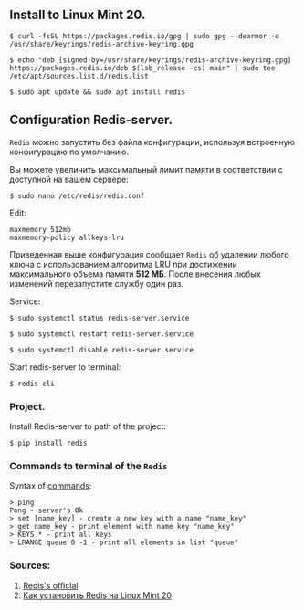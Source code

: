 ## Install to Linux Mint 20.

    $ curl -fsSL https://packages.redis.io/gpg | sudo gpg --dearmor -o /usr/share/keyrings/redis-archive-keyring.gpg
    
    $ echo "deb [signed-by=/usr/share/keyrings/redis-archive-keyring.gpg] https://packages.redis.io/deb $(lsb_release -cs) main" | sudo tee /etc/apt/sources.list.d/redis.list
    
    $ sudo apt update && sudo apt install redis

## Configuration Redis-server.
`Redis` можно запустить без файла конфигурации, используя встроенную конфигурацию по умолчанию.

Вы можете увеличить максимальный лимит памяти в соответствии с доступной на вашем сервере:

    $ sudo nano /etc/redis/redis.conf

Edit:

    maxmemory 512mb
    maxmemory-policy allkeys-lru

Приведенная выше конфигурация сообщает `Redis` об удалении любого ключа с использованием алгоритма LRU при достижении максимального объема памяти **512 МБ**. После внесения любых изменений перезапустите службу один раз.

Service:

    $ sudo systemctl status redis-server.service

    $ sudo systemctl restart redis-server.service
    
    $ sudo systemctl disable redis-server.service

Start redis-server to terminal:

    $ redis-cli

### Project.
Install Redis-server to path of the project:

    $ pip install redis

### Commands to terminal of the `Redis`
Syntax of [commands](https://redis.io/commands/info/):

    > ping
    Pong - server's Ok
    > set [name_key] - create a new key with a name "name_key"
    > get name_key - print element with name key "name_key"
    > KEYS * - print all keys
    > LRANGE queue 0 -1 - print all elements in list "queue" 

### Sources:
1. [Redis's official](https://redis.io/docs/getting-started/installation/install-redis-on-linux/)
2. [Как установить Redis на Linux Mint 20](https://infoit.com.ua/linux/kak-ustanovit-redis-na-linux-mint-20/)
